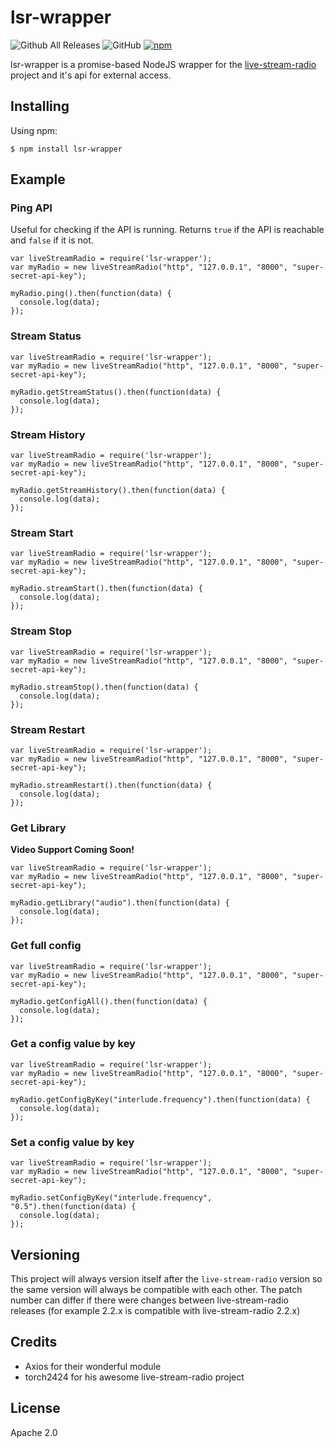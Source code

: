 # lsr-wrapper
![Github All Releases](https://img.shields.io/github/downloads/lsremote/lsr-wrapper/total.svg?style=flat-square) ![GitHub](https://img.shields.io/github/license/lsremote/lsr-wrapper.svg?style=flat-square) [![npm](https://img.shields.io/npm/v/lsr-wrapper.svg?style=flat-square)](https://npmjs.com/package/lsr-wrapper)

lsr-wrapper is a promise-based NodeJS wrapper for the [live-stream-radio](https://github.com/torch2424/live-stream-radio) project and it's api for external access.


## Installing
Using npm:
```
$ npm install lsr-wrapper
```

## Example
### Ping API
Useful for checking if the API is running. Returns `true` if the API is reachable and `false` if it is not.

```
var liveStreamRadio = require('lsr-wrapper');
var myRadio = new liveStreamRadio("http", "127.0.0.1", "8000", "super-secret-api-key");

myRadio.ping().then(function(data) {
  console.log(data);
});
```

### Stream Status
```
var liveStreamRadio = require('lsr-wrapper');
var myRadio = new liveStreamRadio("http", "127.0.0.1", "8000", "super-secret-api-key");

myRadio.getStreamStatus().then(function(data) {
  console.log(data);
});
```

### Stream History
```
var liveStreamRadio = require('lsr-wrapper');
var myRadio = new liveStreamRadio("http", "127.0.0.1", "8000", "super-secret-api-key");

myRadio.getStreamHistory().then(function(data) {
  console.log(data);
});
```

### Stream Start
```
var liveStreamRadio = require('lsr-wrapper');
var myRadio = new liveStreamRadio("http", "127.0.0.1", "8000", "super-secret-api-key");

myRadio.streamStart().then(function(data) {
  console.log(data);
});
```

### Stream Stop
```
var liveStreamRadio = require('lsr-wrapper');
var myRadio = new liveStreamRadio("http", "127.0.0.1", "8000", "super-secret-api-key");

myRadio.streamStop().then(function(data) {
  console.log(data);
});
```

### Stream Restart
```
var liveStreamRadio = require('lsr-wrapper');
var myRadio = new liveStreamRadio("http", "127.0.0.1", "8000", "super-secret-api-key");

myRadio.streamRestart().then(function(data) {
  console.log(data);
});
```

### Get Library
**Video Support Coming Soon!**
```
var liveStreamRadio = require('lsr-wrapper');
var myRadio = new liveStreamRadio("http", "127.0.0.1", "8000", "super-secret-api-key");

myRadio.getLibrary("audio").then(function(data) {
  console.log(data);
});
```


### Get full config
```
var liveStreamRadio = require('lsr-wrapper');
var myRadio = new liveStreamRadio("http", "127.0.0.1", "8000", "super-secret-api-key");

myRadio.getConfigAll().then(function(data) {
  console.log(data);
});
```

### Get a config value by key
```
var liveStreamRadio = require('lsr-wrapper');
var myRadio = new liveStreamRadio("http", "127.0.0.1", "8000", "super-secret-api-key");

myRadio.getConfigByKey("interlude.frequency").then(function(data) {
  console.log(data);
});
```

### Set a config value by key
```
var liveStreamRadio = require('lsr-wrapper');
var myRadio = new liveStreamRadio("http", "127.0.0.1", "8000", "super-secret-api-key");

myRadio.setConfigByKey("interlude.frequency", "0.5").then(function(data) {
  console.log(data);
});
```

## Versioning
This project will always version itself after the `live-stream-radio` version so the same version will always be compatible with each other. The patch number can differ if there were changes between live-stream-radio releases (for example 2.2.x is compatible with live-stream-radio 2.2.x)

## Credits
* Axios for their wonderful module
* torch2424 for his awesome live-stream-radio project

## License
Apache 2.0

